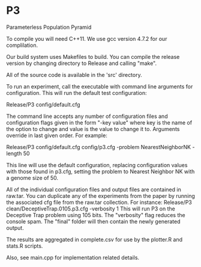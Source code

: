 P3
==

Parameterless Population Pyramid

To compile you will need C++11.  We use gcc version 4.7.2 for our complilation.

Our build system uses Makefiles to build.  You can compile the release version
by changing directory to Release and calling "make".

All of the source code is available in the 'src' directory.

To run an experiment, call the executable with command line arguments for configuration.
This will run the default test configuration:

Release/P3 config/default.cfg

The command line accepts any number of configuration files and configuration flags given
in the form "-key value" where key is the name of the option to change and value is the
value to change it to.  Arguments override in last given order.  For example:

Release/P3 config/default.cfg config/p3.cfg -problem NearestNeighborNK -length 50

This line will use the default configuration, replacing configuration values with those
found in p3.cfg, setting the problem to Nearest Neighbor NK with a genome size of 50.

All of the individual configuration files and output files are contained in raw.tar.
You can duplicate any of the experiments from the paper by running the associated cfg
file from the raw.tar collection.  For instance:
Release/P3 clean/DeceptiveTrap.0105.p3.cfg -verbosity 1
This will run P3 on the Deceptive Trap problem using 105 bits.  The "verbosity" flag reduces
the console spam.  The "final" folder will then contain the newly generated output.

The results are aggregated in complete.csv for use by the plotter.R and stats.R scripts.


Also, see main.cpp for implementation related details.
